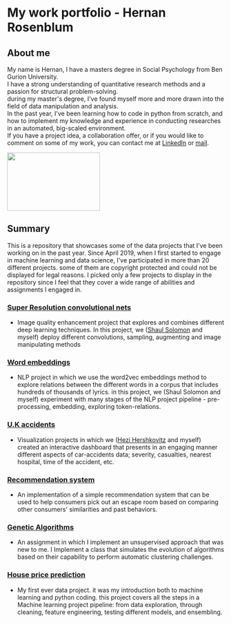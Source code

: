 # My work portfolio - Hernan Rosenblum

## About me
 My name is Hernan, I have a masters degree in Social Psychology from Ben Gurion University. <br>
 I have a strong understanding of quantitative research methods and a passion for structural problem-solving.<br>
 during my master's degree, I've found myself more and more drawn into the field of data manipulation and analysis.<br>
 In the past year, I've been learning how to code in python from scratch, and how to implement my knowledge and experience in conducting researches in an automated, big-scaled environment.<br>
If you have a project idea, a collaboration offer, or if you would like to comment on some of my work, you can contact me at [LinkedIn](https://www.linkedin.com/in/hernan-rosenblum-719516163/) or [mail](hernan.rosenblum89@gmail.com).

<img src="https://cdn.clipart.email/b31a8e4dce12c35ea192f8420687c3fc_python-logo-clipart-easy-pandas-python-logo-png-download-_1242-733.png" width="215" height="135">

## Summary
This is a repository that showcases some of the data projects that I've been working on in the past year.
Since April 2019, when I first started to engage in machine learning and data science, I've participated in more than 20 different projects. some of them are copyright protected and could not be displayed for legal reasons.
I picked only a few projects to display in the repository since I feel that they cover a wide range of abilities and assignments I engaged in. 

### [Super Resolution convolutional nets](https://github.com/Hernanros/work_portfolio/tree/master/Superresolution%20convolutional%20Net) 
- Image quality enhancement project that explores and combines different deep learning techniques. In this project, we ([Shaul Solomon](https://github.com/ShaulSolomon) and myself) deploy different convolutions, sampling, augmenting and image manipulating methods 

### [Word embeddings](https://github.com/Hernanros/work_portfolio/tree/master/Word_embeddings)
- NLP project in which we use the word2vec embeddings method to explore relations between the different words in a corpus that includes hundreds of thousands of lyrics. in this project, we (Shaul Solomon and myself) experiment with many stages of the NLP project pipeline - pre-processing, embedding, exploring token-relations.

### [U.K accidents](https://github.com/Hernanros/work_portfolio/tree/master/UK-accidents)
 - Visualization projects in which we ([Hezi Hershkovitz](https://github.com/hershkoy) and myself) created an interactive dashboard that presents in an engaging manner different aspects of car-accidents data; severity, casualties, nearest hospital, time of the accident, etc.

### [Recommendation system](https://github.com/Hernanros/work_portfolio/tree/master/Reccomandation%20systems)
- An implementation of a simple recommendation system that can be used to help consumers pick out an escape room based on comparing other consumers' similarities and past behaviors.

### [Genetic Algorithms](https://github.com/Hernanros/work_portfolio/tree/master/Genetic%20algorithms)
- An assignment in which I implement an unsupervised approach that was new to me. I Implement a class that simulates the evolution of algorithms based on their capability to perform automatic clustering challenges.

### [House price prediction](https://github.com/Hernanros/work_portfolio/tree/master/Predicting%20house%20prices)
- My first ever data project. it was my introduction both to machine learning and python coding. this project covers all the steps in a Machine learning project pipeline: from data exploration, through cleaning, feature engineering, testing different models, and ensembling.
